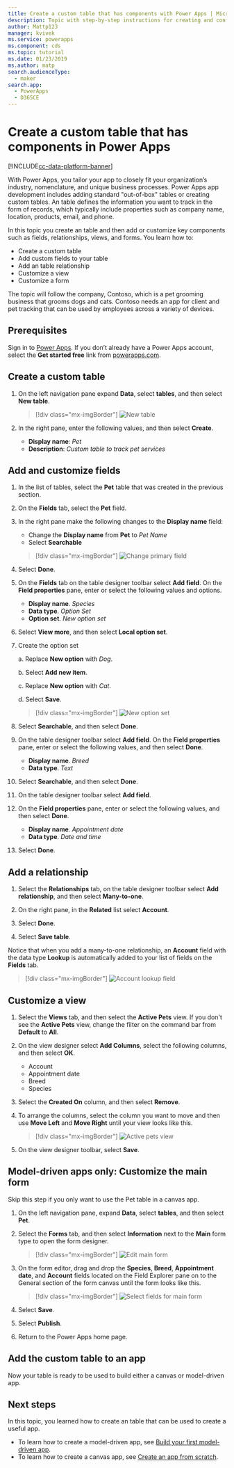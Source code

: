 ```yaml
---
title: Create a custom table that has components with Power Apps | Microsoft Docs
description: Topic with step-by-step instructions for creating and configuring an table to use with a Power Apps app.
author: Mattp123
manager: kvivek
ms.service: powerapps
ms.component: cds
ms.topic: tutorial
ms.date: 01/23/2019
ms.author: matp
search.audienceType: 
  - maker
search.app: 
  - PowerApps
  - D365CE
---
```


# Create a custom table that has components in Power Apps

[!INCLUDE[cc-data-platform-banner](../../includes/cc-data-platform-banner.md)]

With Power Apps, you tailor your app to closely fit your organization’s industry, nomenclature, and unique business processes. Power Apps app development includes adding standard "out-of-box" tables or creating custom tables. An table defines the information you want to track in the form of records, which typically include properties such as company name, location, products, email, and phone. 

In this topic you create an table and then add or customize key components such as fields, relationships, views, and forms. You learn how to:

- Create a custom table
- Add custom fields to your table
- Add an table relationship
- Customize a view 
- Customize a form

The topic will follow the company, Contoso, which is a pet grooming business that grooms dogs and cats. Contoso needs an app for client and pet tracking that can be used by employees across a variety of devices.

## Prerequisites

Sign in to [Power Apps](https://make.powerapps.com/?utm_source=padocs&utm_medium=linkinadoc&utm_campaign=referralsfromdoc). If you don’t already have a Power Apps account, select the **Get started free** link from [powerapps.com](https://make.powerapps.com/?utm_source=padocs&utm_medium=linkinadoc&utm_campaign=referralsfromdoc).

## Create a custom table

1. On the left navigation pane expand **Data**, select **tables**, and then select **New table**.

    > [!div class="mx-imgBorder"] 
    > ![New table](media/create-custom-table/create-new-table.png)

2. In the right pane, enter the following values, and then select **Create**.

    - **Display name**: *Pet* 
    - **Description**: *Custom table to track pet services*

## Add and customize fields
 
1. In the list of tables, select the **Pet** table that was created in the previous section.

2. On the **Fields** tab, select the **Pet** field.

3. In the right pane make the following changes to the **Display name** field: 

    - Change the **Display name** from **Pet** to *Pet Name*
    -	Select **Searchable**  
  
      > [!div class="mx-imgBorder"] 
      > ![Change primary field](media/create-custom-table/primary-field.png)

4. Select **Done**.

5. On the **Fields** tab on the table designer toolbar select **Add field**. On the **Field properties** pane, enter or select the following values and options.
    - **Display name**. *Species*
    - **Data type**. *Option Set*
    - **Option set**. *New option set*
  
6. Select **View more**, and then select **Local option set**.

7. Create the option set

      a. Replace **New option** with *Dog*. 
      
      b. Select **Add new item**. 
        
      c.  Replace **New option** with *Cat*. 
        
      d. Select **Save**. 

    > [!div class="mx-imgBorder"] 
    > ![New option set](media/create-custom-table/optionset-add-items.png)

6. Select **Searchable**, and then select **Done**.

7. On the table designer toolbar select **Add field**. On the **Field properties** pane, enter or select the following values, and then select **Done**.
    - **Display name**. *Breed*
    - **Data type**. *Text*

8. Select **Searchable**, and then select **Done**.

8. On the table designer toolbar select **Add field**. 

9. On the **Field properties** pane, enter or select the following values, and then select **Done**. 
    -	**Display name**. *Appointment date*
    - **Data type**. *Date and time*

10. Select **Done**.

## Add a relationship

1. Select the **Relationships** tab, on the table designer toolbar select **Add relationship**, and then select **Many-to-one**.

2. On the right pane, in the **Related** list select **Account**.

3. Select **Done**.

4. Select **Save table**.

  Notice that when you add a many-to-one relationship, an **Account** field with the data type **Lookup** is automatically added to your list of fields on the **Fields** tab.
  > [!div class="mx-imgBorder"]
  > ![Account lookup field](media/create-custom-table/account-lookup-field.png)

## Customize a view

1. Select the **Views** tab, and then select the **Active Pets** view. If you don't see the **Active Pets** view, change the filter on the command bar from **Default** to **All**.

2. On the view designer select **Add Columns**, select the following columns, and then select **OK**.

    - Account
    - Appointment date 
    - Breed 
    - Species

3. Select the **Created On** column, and then select **Remove**.

4. To arrange the columns, select the column you want to move and then use **Move Left** and **Move Right** until your view looks like this.
    > [!div class="mx-imgBorder"] 
    > ![Active pets view](media/create-custom-table/active-pets-view.png)

5. On the view designer toolbar, select **Save**.  

## Model-driven apps only: Customize the main form

Skip this step if you only want to use the Pet table in a canvas app. 

1. On the left navigation pane, expand **Data**, select **tables**, and then select **Pet**.

2. Select the **Forms** tab, and then select **Information** next to the **Main** form type to open the form designer.

    > [!div class="mx-imgBorder"] 
    > ![Edit main form](media/create-custom-table/main-form-edit.png)

3. On the form editor, drag and drop the **Species**, **Breed**, **Appointment date**, and **Account** fields located on the Field Explorer pane on to the General section of the form canvas until the form looks like this.

    > [!div class="mx-imgBorder"] 
    > ![Select fields for main form](media/create-custom-table/main-form-edit2.png) 

4. Select **Save**.

5. Select **Publish**.

6. Return to the Power Apps home page.

## Add the custom table to an app

Now your table is ready to be used to build either a canvas or model-driven app. 

## Next steps

In this topic, you learned how to create an table that can be used to create a useful app. 
- To learn how to create a model-driven app, see [Build your first model-driven app](../model-driven-apps/build-first-model-driven-app.md).
- To learn how to create a canvas app, see [Create an app from scratch](../canvas-apps/get-started-create-from-blank.md).
